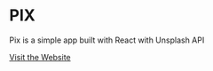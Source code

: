 # PIX 
Pix is a simple app built with React with Unsplash API

[Visit the Website](https://pix.utkv.xyz)
